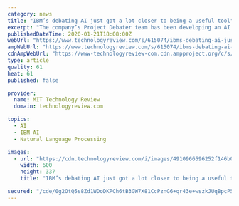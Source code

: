 ```yaml
---
category: news
title: "IBM’s debating AI just got a lot closer to being a useful tool"
excerpt: "The company’s Project Debater team has been developing an AI that can build arguments for several years. Last year IBM demonstrated its work-in-progress technology in a live debate against a world-champion human debater, the equivalent of Watson’s Jeopardy! showdown. Such stunts are fun, and it provided a proof of concept. Now IBM is ..."
publishedDateTime: 2020-01-21T18:08:00Z
webUrl: "https://www.technologyreview.com/s/615074/ibms-debating-ai-just-got-a-lot-closer-to-being-a-useful-tool/"
ampWebUrl: "https://www.technologyreview.com/s/615074/ibms-debating-ai-just-got-a-lot-closer-to-being-a-useful-tool/amp/"
cdnAmpWebUrl: "https://www-technologyreview-com.cdn.ampproject.org/c/s/www.technologyreview.com/s/615074/ibms-debating-ai-just-got-a-lot-closer-to-being-a-useful-tool/amp/"
type: article
quality: 61
heat: 61
published: false

provider:
  name: MIT Technology Review
  domain: technologyreview.com

topics:
  - AI
  - IBM AI
  - Natural Language Processing

images:
  - url: "https://cdn.technologyreview.com/i/images/4910966596252f146b0d4k.jpg?sw=600&cx=0&cy=0&cw=2048&ch=1152"
    width: 600
    height: 337
    title: "IBM’s debating AI just got a lot closer to being a useful tool"

secured: "/cde/0g2OtQ5s8Zd1WDoDKPCh6tB3GW7X81CcPznG6+qr43e+wszkJUqBpcP5RketiLa91Hwg24cRudJuAWaC5VFXwO0KXIWgp80ngBm7hIeicUqzSFCdFX3x7sDjH2fXbzL2ygHlPZER/mJGzMVGy9hR8I3sMHzig4TsxYqmRkk3x6M38a/A3dwaniMOIBDy/+pkPf5roH54gtFWFBxA5y/deQVs8AmrzoZZdJZmyyhbIdxhKKgKUWAr3SyjqCnmUpqQTpIF8NgOaByEkLnqWXnQvfMTmtzWJqh3JvBLUh4zqmlKmY2I733wxoSJ+CuR4cp7sENQyT6orwpjDwuNTDLsgPg2qX9sojadaMu2LIOqZTtdNONzPHl5cu402RKiH7JxlFOYZX0PMlrDFW55wsDF3cXZcndFi65K54iOtW+8caS55XxucEQofxTWoXf0ib1up/mTDvOAhLZ+tsAzA==;uI/ky1wp/t/6TENxjeRVJA=="
---
```


